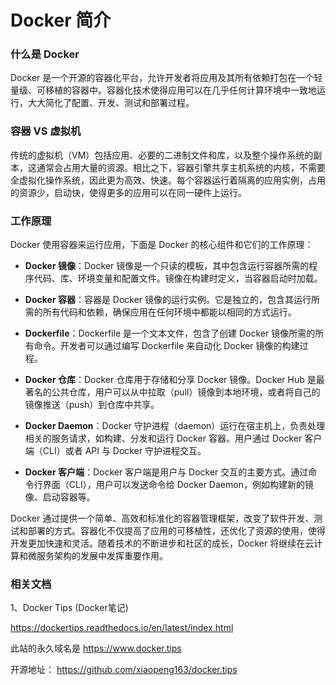 # Docker 简介

### 什么是 Docker

Docker 是一个开源的容器化平台，允许开发者将应用及其所有依赖打包在一个轻量级、可移植的容器中。容器化技术使得应用可以在几乎任何计算环境中一致地运行，大大简化了配置、开发、测试和部署过程。

### 容器 VS 虚拟机

传统的虚拟机（VM）包括应用、必要的二进制文件和库，以及整个操作系统的副本，这通常会占用大量的资源。相比之下，容器引擎共享主机系统的内核，不需要全虚拟化操作系统，因此更为高效、快速。每个容器运行着隔离的应用实例，占用的资源少，启动快，使得更多的应用可以在同一硬件上运行。

### 工作原理

Docker 使用容器来运行应用，下面是 Docker 的核心组件和它们的工作原理：

- **Docker 镜像**：Docker 镜像是一个只读的模板，其中包含运行容器所需的程序代码、库、环境变量和配置文件。镜像在构建时定义，当容器启动时加载。

- **Docker 容器**：容器是 Docker 镜像的运行实例。它是独立的，包含其运行所需的所有代码和依赖，确保应用在任何环境中都能以相同的方式运行。

- **Dockerfile**：Dockerfile 是一个文本文件，包含了创建 Docker 镜像所需的所有命令。开发者可以通过编写 Dockerfile 来自动化 Docker 镜像的构建过程。

- **Docker 仓库**：Docker 仓库用于存储和分享 Docker 镜像。Docker Hub 是最著名的公共仓库，用户可以从中拉取（pull）镜像到本地环境，或者将自己的镜像推送（push）到仓库中共享。

- **Docker Daemon**：Docker 守护进程（daemon）运行在宿主机上，负责处理相关的服务请求，如构建、分发和运行 Docker 容器。用户通过 Docker 客户端（CLI）或者 API 与 Docker 守护进程交互。

- **Docker 客户端**：Docker 客户端是用户与 Docker 交互的主要方式。通过命令行界面（CLI），用户可以发送命令给 Docker Daemon，例如构建新的镜像、启动容器等。



Docker 通过提供一个简单、高效和标准化的容器管理框架，改变了软件开发、测试和部署的方式。容器化不仅提高了应用的可移植性，还优化了资源的使用，使得开发更加快速和灵活。随着技术的不断进步和社区的成长，Docker 将继续在云计算和微服务架构的发展中发挥重要作用。


### 相关文档

1、Docker Tips (Docker笔记)

https://dockertips.readthedocs.io/en/latest/index.html

此站的永久域名是 https://www.docker.tips

开源地址： https://github.com/xiaopeng163/docker.tips